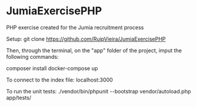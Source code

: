 # JumiaExercisePHP

PHP exercise created for the Jumia recruitment process

Setup: git clone https://github.com/RuipVieira/JumiaExercisePHP

Then, through the terminal, on the "app" folder of the project, imput the following commands:

composer install
docker-compose up

To connect to the index file:
localhost:3000

To run the unit tests: ./vendor/bin/phpunit --bootstrap vendor/autoload.php app/tests/
